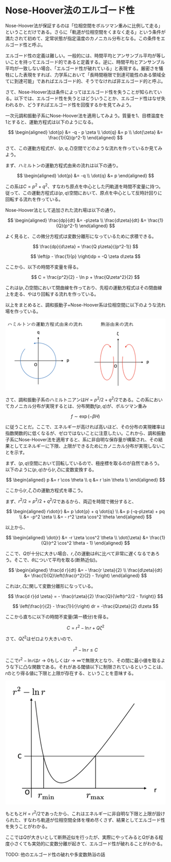 # Nose-Hoover法のエルゴード性

Nose-Hoover法が保証するのは「位相空間をボルツマン重みに比例して走る」ということだけである。さらに「軌道が位相空間をくまなく走る」という条件が満たされて初めて、定常状態が指定温度のカノニカル分布となる。この条件をエルゴード性と呼ぶ。

エルゴード性の定義は難しい。一般的には、時間平均とアンサンブル平均が等しいことを持ってエルゴード的であると定義する。逆に、時間平均とアンサンブル平均が一致しない場合、「エルゴード性が破れている」と表現する。厳密さを犠牲にした表現をすれば、力学系において「長時間極限で到達可能性のある領域全てに到達可能」であればエルゴード的、そうでなければ非エルゴード的と呼ぶ。

さて、Nose-Hoover法は条件によってはエルゴード性を失うことが知られている。以下では、エルゴード性を失うとはどういうことか、エルゴード性はなぜ失われるか、どうすればエルゴード性を回復するかを見てみよう。

一次元調和振動子系にNose-Hoover法を適用してみよう。質量を$1$、目標温度を$1$とすると、運動方程式は以下のようになる。

$$
\begin{aligned}
\dot{p} &= -q - p \zeta \\
\dot{q} &= p \\
\dot{\zeta} &= \frac{1}{Q}(p^2-1)
\end{aligned}
$$

さて、この運動方程式が、$(p,q,\zeta)$空間でどのような流れを作っているか見てみよう。

まず、ハミルトンの運動方程式由来の流れは以下の通り。

$$
\begin{aligned}
\dot{p} &= -q \\
\dot{q} &= p 
\end{aligned}
$$

この系は$C = p^2 + q^2$、すなわち原点を中心とした円軌道を時間不変量に持つ。従って、この運動方程式は$(p,q)$空間において、原点を中心として反時計回りに回転する流れを作っている。

Nose-Hoover法として追加された流れ場は以下の通り。

$$
\begin{aligned}
\frac{dp}{dt} &= -p\zeta \\
\frac{d\zeta}{dt} &= \frac{1}{Q}(p^2-1)
\end{aligned}
$$

よく見ると、この微分方程式は変数分離形になっているために求積できる。

$$
\frac{dp}{d\zeta} = \frac{Q p\zeta}{(p^2-1)}
$$

$$
\left(p - \frac{1}{p} \right)dp = -Q \zeta d\zeta
$$

ここから、以下の時間不変量を得る。

$$
C = \frac{p^2}{2} - \ln p + \frac{Q\zeta^2}{2}
$$

これは$(p,\zeta)$空間において閉曲線を作っており、先程の運動方程式はその閉曲線上を走る、やはり回転する流れを作っている。

以上をまとめると、調和振動子+Nose-Hoover系は位相空間に以下のような流れ場を作っている。

![調和振動子+Nose-Hoover法の流れ](nhflow.png)

さて、調和振動子系のハミルトニアンは$H=p^2/2 + q^2/2$である。この系においてカノニカル分布が実現するとは、分布関数$f(p,q)$が、ボルツマン重み

$$
f \sim \exp(-\beta H)
$$

に従うことだ。ここで、エネルギーが高ければ高いほど、その分布の実現確率は指数関数的に低くなるが、ゼロではないことに注意したい。これから、調和振動子系にNose-Hoover法を適用すると、系に非自明な保存量が構築され、その結果としてエネルギーに下限、上限ができるためにカノニカル分布が実現しないことを示す。

まず、$(p,q)$空間において回転しているので、極座標を取るのが自然であろう。以下のように$(p,q)$から$(r, \zeta)$に変数変換する。

$$
\begin{aligned}
p &= r \cos \theta \\
q &= r \sin \theta \\
\end{aligned}
$$

ここから$(r,\zeta, \zeta)$の運動方程式を導こう。

まず、$r^2/2 = p^2/2 + q^2/2$であるから、両辺を時間で微分すると、

$$
\begin{aligned}
r\dot{r} &= p \dot{p} + q \dot{q} \\
&= p (-q-p\zeta) + pq \\
&= -p^2 \zeta \\
&= - r^2 \zeta \cos^2 \theta
\end{aligned}
$$

以上から、

$$
\begin{aligned}
\dot{r} &= -r \zeta \cos^2 \theta \\
\dot{\zeta} &= \frac{1}{Q}(r^2 \cos^2 \theta - 1)
\end{aligned}
$$

ここで、$Q$が十分に大きい場合、$r, \zeta$の運動は$\theta$に比べて非常に遅くなるであろう。そこで、$\theta$について平均を取る(断熱近似)。

$$
\begin{aligned}
\frac{d r}{dt} &= - \frac{r \zeta}{2} \\
\frac{d\zeta}{dt} &= \frac{1}{Q}\left(\frac{r^2}{2} - 1\right)
\end{aligned}
$$

これは$r,\zeta$に関して変数分離形になっている。

$$
\frac{d r}{d \zeta} = - \frac{r\zeta}{2} \frac{Q}{\left(r^2/2 - 1\right)}
$$

$$
\left(\frac{r}{2} - \frac{1}{r}\right) dr = -\frac{Q\zeta}{2} d\zeta
$$

ここから直ちに以下の時間不変量(第一積分)を得る。

$$
C = r^2 - \ln r + Q\zeta^2
$$

さて、$Q \zeta^2$はゼロより大きいので、

$$
r^2 - \ln r \le C
$$

ここで$r^2 - \ln r$は$r\rightarrow 0$もしくは$r\rightarrow \infty$で無限大となり、その間に最小値を取るような下に凸な関数である。それがある閾値以下に制限されているということは、$r$のとり得る値に下限と上限が存在する、ということを意味する。

![断熱近似によるエルゴード性の破れ](r_range.png)

もともと$H = r^2/2$であったから、これはエネルギーに非自明な下限と上限が設けられた、すなわち軌道が位相空間全体を埋め尽くさず、結果としてエルゴード性を失うことがわかる。

ここでは$Q$が大きいとして断熱近似を行ったが、実際にやってみると$Q$がある程度小さくても実効的に変数分離が起きて、エルゴード性が破れることがわかる。

TODO: 他のエルゴード性の破れや多変数熱浴の話
